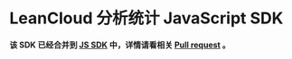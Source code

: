 # LeanCloud 分析统计 JavaScript SDK

**该 SDK 已经合并到 [JS SDK]() 中，详情请看相关 [Pull request](https://github.com/leancloud/javascript-sdk/pull/361) 。**
